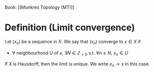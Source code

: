 Book: [[Munkres Topology (MT)]]
# Definition (Limit convergence)
Let $(x_{n})$ be a sequence in $X$.
We say that $(x_{n})$ converge to $x\in X$ if 
- $\forall$ neighbourhood $U$ of $x$, $\exists N\in \mathbb{Z}_{>0}$ s.t. $\forall n\geq N$, $x_{n}\in U$

If $X$ is Hausdorff, then the limit is unique. We write $x_{n}\to x$ in this case.